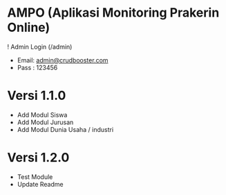 # AMPO (Aplikasi Monitoring Prakerin Online)

! Admin Login (/admin)
- Email: admin@crudbooster.com
- Pass : 123456

# Versi 1.1.0
- Add Modul Siswa
- Add Modul Jurusan
- Add Modul Dunia Usaha / industri

# Versi 1.2.0
- Test Module
- Update Readme
